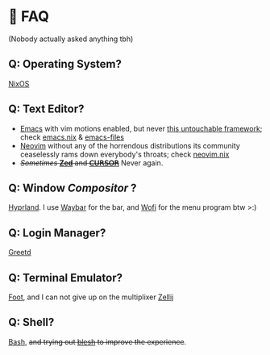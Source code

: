 # 💬 FAQ
(Nobody actually asked anything tbh)

## Q: Operating System?
[NixOS](https://nixos.wiki/wiki/Overview_of_the_NixOS_Linux_distribution)

## Q: Text Editor?
- [Emacs](https://www.gnu.org/software/emacs/) with vim motions enabled, but never [this untouchable framework](https://github.com/doomemacs/doomemacs); check [emacs.nix](./modules/emacs.nix) & [emacs-files](./modules/emacs-files) 
- [Neovim](https://neovim.io/) without any of the horrendous distributions its community ceaselessly rams down everybody's throats; check [neovim.nix](./modules/nvim.nix)
- ~~*Sometimes* [**Zed**](https://zed.dev/) and [**𝖢𝖴𝖱𝖲𝖮𝖱**](https://www.cursor.com/)~~ Never again.

## Q: Window *Compositor* ?
[Hyprland](https://hyprland.org/). I use [Waybar](https://wiki.archlinux.org/title/Waybar) for the bar, and [Wofi](https://man.archlinux.org/man/wofi.1) for the menu program btw >:)

## Q: Login Manager?
[Greetd](https://wiki.archlinux.org/title/Greetd)

## Q: Terminal Emulator?
[Foot](https://wiki.archlinux.org/title/Foot), and I can not give up on the multiplixer [Zellij](https://zellij.dev/)

## Q: Shell?
[Bash](https://www.gnu.org/software/bash/), ~~and trying out [blesh](https://github.com/akinomyoga/ble.sh) to improve the experience~~.
